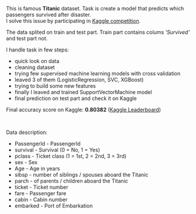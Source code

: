 This is famous **Titanic** dataset. Task is create a model that predicts which passengers survived after disaster. <br>
I solve this issue by participating in [Kaggle competition](https://www.kaggle.com/c/titanic/overview).

The data splited on train and test part. Train part contains colums _'Survived'_ and test part not. 

I handle task in few steps:
  - quick look on data
  - cleaning dataset 
  - trying few supervised machine learning models with cross validation
  - leaved 3 of them (LogisticRegression, SVC, XGBoost) 
  - trying to build some new features
  - finally I leaved and trained SupportVectorMachine model
  - final prediction on test part and check it on Kaggle

Final accuracy score on Kaggle: **0.80382** ([Kaggle Leaderboard](https://www.kaggle.com/c/titanic/leaderboard#score))

<br>

Data description:
  - PassengerId - PassengerId
  - survival -	Survival	(0 = No, 1 = Yes)
  - pclass - 	Ticket class	(1 = 1st, 2 = 2nd, 3 = 3rd)
  - sex -	Sex	
  - Age -	Age in years	
  - sibsp -	number of siblings / spouses aboard the Titanic	
  - parch - of parents / children aboard the Titanic	
  - ticket -	Ticket number	
  - fare -	Passenger fare	
  - cabin -	Cabin number	
  - embarked - 	Port of Embarkation

